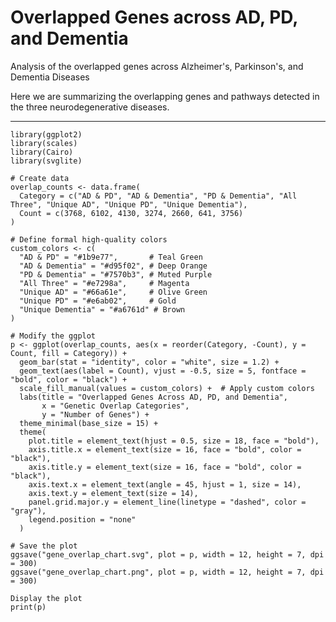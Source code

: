 # Overlapped Genes across AD, PD, and Dementia
Analysis of the overlapped genes across Alzheimer's, Parkinson's, and Dementia Diseases

Here we are summarizing the overlapping genes and pathways detected in the three neurodegenerative diseases.

---



```{r}
library(ggplot2)
library(scales)
library(Cairo)
library(svglite)
```

```{r}
# Create data
overlap_counts <- data.frame(
  Category = c("AD & PD", "AD & Dementia", "PD & Dementia", "All Three", "Unique AD", "Unique PD", "Unique Dementia"),
  Count = c(3768, 6102, 4130, 3274, 2660, 641, 3756)
)
```

```{r}
# Define formal high-quality colors
custom_colors <- c(
  "AD & PD" = "#1b9e77",       # Teal Green
  "AD & Dementia" = "#d95f02", # Deep Orange
  "PD & Dementia" = "#7570b3", # Muted Purple
  "All Three" = "#e7298a",     # Magenta
  "Unique AD" = "#66a61e",     # Olive Green
  "Unique PD" = "#e6ab02",     # Gold
  "Unique Dementia" = "#a6761d" # Brown
)
```

```{r}
# Modify the ggplot
p <- ggplot(overlap_counts, aes(x = reorder(Category, -Count), y = Count, fill = Category)) +
  geom_bar(stat = "identity", color = "white", size = 1.2) +
  geom_text(aes(label = Count), vjust = -0.5, size = 5, fontface = "bold", color = "black") +
  scale_fill_manual(values = custom_colors) +  # Apply custom colors
  labs(title = "Overlapped Genes Across AD, PD, and Dementia", 
       x = "Genetic Overlap Categories", 
       y = "Number of Genes") +
  theme_minimal(base_size = 15) +
  theme(
    plot.title = element_text(hjust = 0.5, size = 18, face = "bold"),
    axis.title.x = element_text(size = 16, face = "bold", color = "black"),
    axis.title.y = element_text(size = 16, face = "bold", color = "black"),
    axis.text.x = element_text(angle = 45, hjust = 1, size = 14),
    axis.text.y = element_text(size = 14),
    panel.grid.major.y = element_line(linetype = "dashed", color = "gray"),
    legend.position = "none"
  )
```

```{r}
# Save the plot
ggsave("gene_overlap_chart.svg", plot = p, width = 12, height = 7, dpi = 300)
ggsave("gene_overlap_chart.png", plot = p, width = 12, height = 7, dpi = 300)
```

```{r}
Display the plot
print(p)
```
